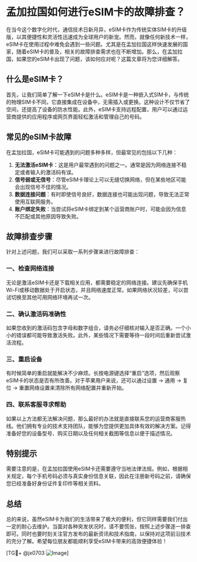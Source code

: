 # 孟加拉国如何进行eSIM卡的故障排查？

在当今这个数字化时代，通信技术日新月异，eSIM卡作为传统实体SIM卡的升级版，以其便捷性和灵活性迅速成为全球用户的新宠。然而，就像任何新技术一样，eSIM卡在使用过程中难免会遇到一些问题。尤其是在孟加拉国这样快速发展的国家，随着eSIM卡的普及，相关的故障排查需求也在不断增加。那么，在孟加拉国，如果您的eSIM卡出现了问题，该如何应对呢？这篇文章将为您详细解答。

## 什么是eSIM卡？

首先，让我们简单了解一下eSIM卡是什么。eSIM卡是一种嵌入式SIM卡，与传统的物理SIM卡不同，它直接集成在设备中，无需插入或更换。这种设计不仅节省了空间，还提高了设备的防水性能。此外，eSIM卡支持远程配置，用户可以通过运营商提供的应用程序或网页界面轻松激活和管理自己的号码。

## 常见的eSIM卡故障

在孟加拉国，eSIM卡可能遇到的问题多种多样，但最常见的包括以下几种：

1. **无法激活eSIM卡**：这是用户最常遇到的问题之一。通常是因为网络连接不稳定或者输入的激活码有误。
2. **信号弱或无信号**：尽管eSIM卡理论上可以无缝切换网络，但在某些地区可能会出现信号不佳的情况。
3. **数据连接问题**：有时即使信号良好，数据连接也可能出现问题，导致无法正常使用互联网服务。
4. **账户绑定失败**：当尝试将eSIM卡绑定到某个运营商账户时，可能会因为信息不匹配或其他原因导致失败。

## 故障排查步骤

针对上述问题，我们可以采取一系列步骤来进行故障排查：

### 一、检查网络连接

无论是激活eSIM卡还是下载相关应用，都需要稳定的网络连接。建议先确保手机Wi-Fi或移动数据处于开启状态，并且网络速度正常。如果网络状况较差，可以尝试切换至其他可用网络环境再试一次。

### 二、确认激活码准确性

如果您收到的激活码包含字母和数字组合，请务必仔细核对输入是否正确。一个小小的错误都可能导致激活失败。此外，某些情况下需要等待一段时间后重新尝试激活流程。

### 三、重启设备

有时候简单的重启就能解决不少麻烦。长按电源键选择“重启”选项，然后观察eSIM卡的状态是否有所改善。对于苹果用户来说，还可以通过设置 -> 通用 -> 复位 -> 重置网络设置来清除所有网络配置并重新开始。

### 四、联系客服寻求帮助

如果以上方法都无法解决问题，那么最好的办法就是直接联系您的运营商客服热线。他们拥有专业的技术支持团队，能够为您提供更加具体有效的解决方案。记得准备好您的设备型号、购买日期以及任何相关截图等信息以便于描述情况。

## 特别提示

需要注意的是，在孟加拉国使用eSIM卡还需要遵守当地法律法规。例如，根据相关规定，每个手机号码必须与真实身份信息关联，因此在注册新号码之前，请确保您已经准备好身份证件复印件等相关资料。

## 总结

总的来说，虽然eSIM卡为我们的生活带来了极大的便利，但它同样需要我们付出一定的耐心去维护。当面对各种突发状况时，请不要慌张，按照上述步骤逐一排查即可。同时也要时刻关注官方发布的最新资讯和技术指南，以保持对这项前沿技术的充分了解。希望每位朋友都能顺利享受eSIM卡带来的高效便捷体验！

[TG💪+ @jx0703 ![Image](https://github.com/user-attachments/assets/dbca1d08-cadb-493c-b0ec-ad6f7a83f270)]